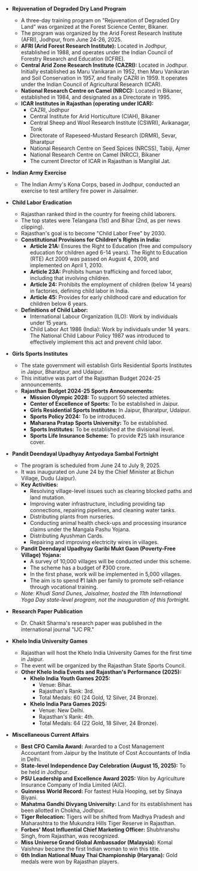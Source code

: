 *   **Rejuvenation of Degraded Dry Land Program**
    *   A three-day training program on "Rejuvenation of Degraded Dry Land" was organized at the Forest Science Center, Bikaner.
    *   The program was organized by the Arid Forest Research Institute (AFRI), Jodhpur, from June 24-26, 2025.
    *   **AFRI (Arid Forest Research Institute):** Located in Jodhpur, established in 1988, and operates under the Indian Council of Forestry Research and Education (ICFRE).
    *   **Central Arid Zone Research Institute (CAZRI):** Located in Jodhpur. Initially established as Maru Vanikaran in 1952, then Maru Vanikaran and Soil Conservation in 1957, and finally CAZRI in 1959. It operates under the Indian Council of Agricultural Research (ICAR).
    *   **National Research Centre on Camel (NRCC):** Located in Bikaner, established in 1984, and designated as a Directorate in 1995.
    *   **ICAR Institutes in Rajasthan (operating under ICAR):**
        *   CAZRI, Jodhpur
        *   Central Institute for Arid Horticulture (CIAH), Bikaner
        *   Central Sheep and Wool Research Institute (CSWRI), Avikanagar, Tonk
        *   Directorate of Rapeseed-Mustard Research (DRMR), Sevar, Bharatpur
        *   National Research Centre on Seed Spices (NRCSS), Tabiji, Ajmer
        *   National Research Centre on Camel (NRCC), Bikaner
        *   The current Director of ICAR in Rajasthan is Mangilal Jat.

*   **Indian Army Exercise**
    *   The Indian Army's Kona Corps, based in Jodhpur, conducted an exercise to test artillery fire power in Jaisalmer.

*   **Child Labor Eradication**
    *   Rajasthan ranked third in the country for freeing child laborers.
    *   The top states were Telangana (1st) and Bihar (2nd, as per news clipping).
    *   Rajasthan's goal is to become "Child Labor Free" by 2030.
    *   **Constitutional Provisions for Children's Rights in India:**
        *   **Article 21A:** Ensures the Right to Education (free and compulsory education for children aged 6-14 years). The Right to Education (RTE) Act 2009 was passed on August 4, 2009, and implemented on April 1, 2010.
        *   **Article 23A:** Prohibits human trafficking and forced labor, including that involving children.
        *   **Article 24:** Prohibits the employment of children (below 14 years) in factories, defining child labor in India.
        *   **Article 45:** Provides for early childhood care and education for children below 6 years.
    *   **Definitions of Child Labor:**
        *   International Labour Organization (ILO): Work by individuals under 15 years.
        *   Child Labor Act 1986 (India): Work by individuals under 14 years. The National Child Labour Policy 1987 was introduced to effectively implement this act and prevent child labor.

*   **Girls Sports Institutes**
    *   The state government will establish Girls Residential Sports Institutes in Jaipur, Bharatpur, and Udaipur.
    *   This initiative was part of the Rajasthan Budget 2024-25 announcements.
    *   **Rajasthan Budget 2024-25 Sports Announcements:**
        *   **Mission Olympic 2028:** To support 50 selected athletes.
        *   **Center of Excellence of Sports:** To be established in Jaipur.
        *   **Girls Residential Sports Institutes:** In Jaipur, Bharatpur, Udaipur.
        *   **Sports Policy 2024:** To be introduced.
        *   **Maharana Pratap Sports University:** To be established.
        *   **Sports Institutes:** To be established at the divisional level.
        *   **Sports Life Insurance Scheme:** To provide ₹25 lakh insurance cover.

*   **Pandit Deendayal Upadhyay Antyodaya Sambal Fortnight**
    *   The program is scheduled from June 24 to July 9, 2025.
    *   It was inaugurated on June 24 by the Chief Minister at Bichun Village, Dudu (Jaipur).
    *   **Key Activities:**
        *   Resolving village-level issues such as clearing blocked paths and land mutation.
        *   Improving water infrastructure, including providing tap connections, repairing pipelines, and cleaning water tanks.
        *   Distributing plants from nurseries.
        *   Conducting animal health check-ups and processing insurance claims under the Mangala Pashu Yojana.
        *   Distributing Ayushman Cards.
        *   Repairing and improving electricity wires in villages.
    *   **Pandit Deendayal Upadhyay Garibi Mukt Gaon (Poverty-Free Village) Yojana:**
        *   A survey of 10,000 villages will be conducted under this scheme.
        *   The scheme has a budget of ₹300 crore.
        *   In the first phase, work will be implemented in 5,000 villages.
        *   The aim is to spend ₹1 lakh per family to promote self-reliance through vocational training.
    *   *Note: Khudi Sand Dunes, Jaisalmer, hosted the 11th International Yoga Day state-level program, not the inauguration of this fortnight.*

*   **Research Paper Publication**
    *   Dr. Chakit Sharma's research paper was published in the international journal "IJC PR."

*   **Khelo India University Games**
    *   Rajasthan will host the Khelo India University Games for the first time in Jaipur.
    *   The event will be organized by the Rajasthan State Sports Council.
    *   **Other Khelo India Events and Rajasthan's Performance (2025):**
        *   **Khelo India Youth Games 2025:**
            *   Venue: Bihar.
            *   Rajasthan's Rank: 3rd.
            *   Total Medals: 60 (24 Gold, 12 Silver, 24 Bronze).
        *   **Khelo India Para Games 2025:**
            *   Venue: New Delhi.
            *   Rajasthan's Rank: 4th.
            *   Total Medals: 64 (22 Gold, 18 Silver, 24 Bronze).

*   **Miscellaneous Current Affairs**
    *   **Best CFO Camila Award:** Awarded to a Cost Management Accountant from Jaipur by the Institute of Cost Accountants of India in Delhi.
    *   **State-level Independence Day Celebration (August 15, 2025):** To be held in Jodhpur.
    *   **PSU Leadership and Excellence Award 2025:** Won by Agriculture Insurance Company of India Limited (AIC).
    *   **Guinness World Record:** For fastest Hula Hooping, set by Sinaya Biyani.
    *   **Mahatma Gandhi Divyang University:** Land for its establishment has been allotted in Chokha, Jodhpur.
    *   **Tiger Relocation:** Tigers will be shifted from Madhya Pradesh and Maharashtra to the Mukundra Hills Tiger Reserve in Rajasthan.
    *   **Forbes' Most Influential Chief Marketing Officer:** Shubhranshu Singh, from Rajasthan, was recognized.
    *   **Miss Universe Grand Global Ambassador (Malaysia):** Komal Vaishnav became the first Indian woman to win this title.
    *   **6th Indian National Muay Thai Championship (Haryana):** Gold medals were won by Rajasthan players.